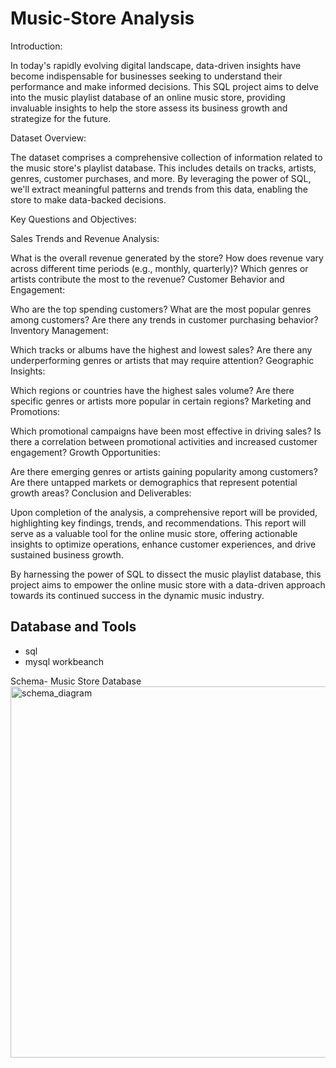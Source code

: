 # Music-Store Analysis

Introduction:

In today's rapidly evolving digital landscape, data-driven insights have become indispensable for businesses seeking to understand their performance and make informed decisions. This SQL project aims to delve into the music playlist database of an online music store, providing invaluable insights to help the store assess its business growth and strategize for the future.

Dataset Overview:

The dataset comprises a comprehensive collection of information related to the music store's playlist database. This includes details on tracks, artists, genres, customer purchases, and more. By leveraging the power of SQL, we'll extract meaningful patterns and trends from this data, enabling the store to make data-backed decisions.

Key Questions and Objectives:

Sales Trends and Revenue Analysis:

What is the overall revenue generated by the store?
How does revenue vary across different time periods (e.g., monthly, quarterly)?
Which genres or artists contribute the most to the revenue?
Customer Behavior and Engagement:

Who are the top spending customers?
What are the most popular genres among customers?
Are there any trends in customer purchasing behavior?
Inventory Management:

Which tracks or albums have the highest and lowest sales?
Are there any underperforming genres or artists that may require attention?
Geographic Insights:

Which regions or countries have the highest sales volume?
Are there specific genres or artists more popular in certain regions?
Marketing and Promotions:

Which promotional campaigns have been most effective in driving sales?
Is there a correlation between promotional activities and increased customer engagement?
Growth Opportunities:

Are there emerging genres or artists gaining popularity among customers?
Are there untapped markets or demographics that represent potential growth areas?
Conclusion and Deliverables:

Upon completion of the analysis, a comprehensive report will be provided, highlighting key findings, trends, and recommendations. This report will serve as a valuable tool for the online music store, offering actionable insights to optimize operations, enhance customer experiences, and drive sustained business growth.

By harnessing the power of SQL to dissect the music playlist database, this project aims to empower the online music store with a data-driven approach towards its continued success in the dynamic music industry.






## Database and Tools
* sql
* mysql workbeanch

Schema- Music Store Database  
<img width="594" alt="schema_diagram" src="https://github.com/satishchile/Music-Store-/assets/124240024/08200440-7982-427e-854d-75d8487cf1f5">



